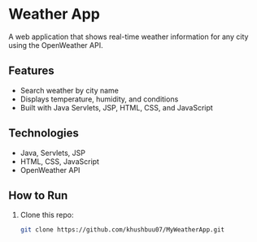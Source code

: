# Weather App

A web application that shows real-time weather information for any city using the OpenWeather API.

## Features
- Search weather by city name
- Displays temperature, humidity, and conditions
- Built with Java Servlets, JSP, HTML, CSS, and JavaScript

## Technologies
- Java, Servlets, JSP
- HTML, CSS, JavaScript
- OpenWeather API

## How to Run
1. Clone this repo:
   ```bash
   git clone https://github.com/khushbuu07/MyWeatherApp.git
